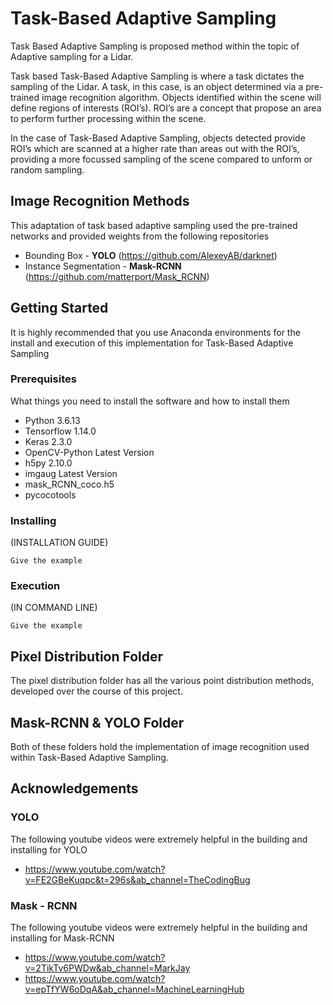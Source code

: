 # Task-Based Adaptive Sampling
Task Based Adaptive Sampling is proposed method within the topic of Adaptive sampling for a Lidar. 

Task based Task-Based Adaptive Sampling is where a task dictates the sampling of the Lidar. A task, in this case, is an object determined via a pre-trained image recognition algorithm. Objects identified within the scene will define regions of interests (ROI’s). ROI’s are a concept that propose an area to perform further processing within the scene.  

In the case of Task-Based Adaptive Sampling, objects detected provide ROI’s which are scanned at a higher rate than areas out with the ROI’s, providing a more focussed sampling of the scene compared to unform or random sampling. 

## Image Recognition Methods
This adaptation of task based adaptive sampling used the pre-trained networks and provided weights from the following repositories 
* Bounding Box - **YOLO** (<https://github.com/AlexeyAB/darknet>)
* Instance Segmentation - **Mask-RCNN** (<https://github.com/matterport/Mask_RCNN>)
## Getting Started
It is highly recommended that you use Anaconda environments for the install and execution of this implementation for Task-Based Adaptive Sampling

### Prerequisites

What things you need to install the software and how to install them

- Python 3.6.13
- Tensorflow 1.14.0
- Keras 2.3.0
- OpenCV-Python Latest Version
- h5py 2.10.0
- imgaug Latest Version
- mask_RCNN_coco.h5
- pycocotools

### Installing
(INSTALLATION GUIDE)
```
Give the example
```

### Execution
(IN COMMAND LINE)
```
Give the example
```

## Pixel Distribution Folder
The pixel distribution folder has all the various point distribution methods, developed over the course of this project.

## Mask-RCNN & YOLO Folder
Both of these folders hold the implementation of image recognition used within Task-Based Adaptive Sampling.

## Acknowledgements
### YOLO
The following youtube videos were extremely helpful in the building and installing for YOLO

* <https://www.youtube.com/watch?v=FE2GBeKuqpc&t=296s&ab_channel=TheCodingBug>

### Mask - RCNN
The following youtube videos were extremely helpful in the building and installing for Mask-RCNN

* <https://www.youtube.com/watch?v=2TikTv6PWDw&ab_channel=MarkJay>
* <https://www.youtube.com/watch?v=epTfYW6oDqA&ab_channel=MachineLearningHub>


